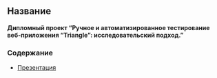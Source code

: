 ## Название
**Дипломный проект “Ручное и автоматизированное тестирование веб-приложения “Triangle”: исследовательский подход.”**
### Содержание
- [Презентация](https://github.com/1stFunt/Autotest_web_applications/blob/dc37103bbdbe17139d23e3a0ba659de8900acf5e/Web_application_Triangle/1_presentation.pdf)

